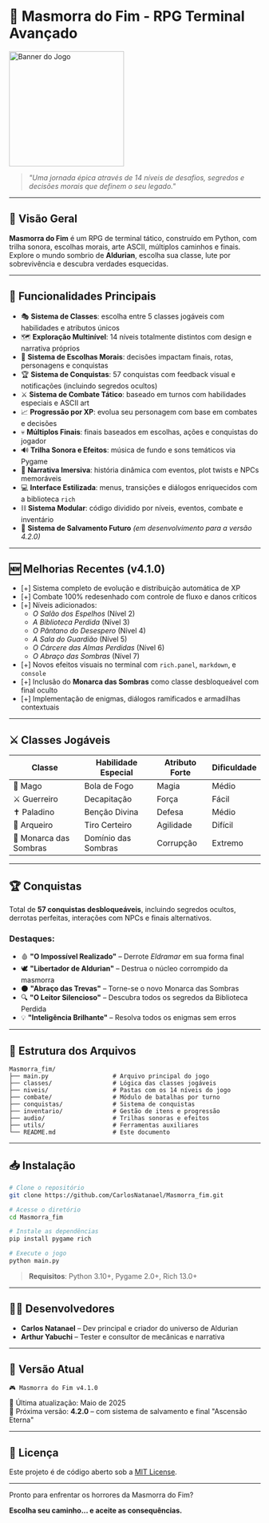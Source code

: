 
# 🏰 Masmorra do Fim - RPG Terminal Avançado

<img src="https://github.com/user-attachments/assets/81ad4ed0-d035-43f6-8e2b-0141c829d958" width="230" height="230" alt="Banner do Jogo">

> *"Uma jornada épica através de 14 níveis de desafios, segredos e decisões morais que definem o seu legado."*

---

## 📜 Visão Geral

**Masmorra do Fim** é um RPG de terminal tático, construído em Python, com trilha sonora, escolhas morais, arte ASCII, múltiplos caminhos e finais. Explore o mundo sombrio de **Aldurian**, escolha sua classe, lute por sobrevivência e descubra verdades esquecidas.

---

## 🚀 Funcionalidades Principais

- 🎭 **Sistema de Classes**: escolha entre 5 classes jogáveis com habilidades e atributos únicos  
- 🗺️ **Exploração Multinível**: 14 níveis totalmente distintos com design e narrativa próprios  
- 🧠 **Sistema de Escolhas Morais**: decisões impactam finais, rotas, personagens e conquistas  
- 🏆 **Sistema de Conquistas**: 57 conquistas com feedback visual e notificações (incluindo segredos ocultos)  
- ⚔️ **Sistema de Combate Tático**: baseado em turnos com habilidades especiais e ASCII art  
- 📈 **Progressão por XP**: evolua seu personagem com base em combates e decisões  
- 💀 **Múltiplos Finais**: finais baseados em escolhas, ações e conquistas do jogador  
- 🔊 **Trilha Sonora e Efeitos**: música de fundo e sons temáticos via Pygame  
- 💬 **Narrativa Imersiva**: história dinâmica com eventos, plot twists e NPCs memoráveis  
- 💻 **Interface Estilizada**: menus, transições e diálogos enriquecidos com a biblioteca `rich`  
- ⛓️ **Sistema Modular**: código dividido por níveis, eventos, combate e inventário  
- 🧭 **Sistema de Salvamento Futuro** *(em desenvolvimento para a versão 4.2.0)*

---

## 🆕 Melhorias Recentes (v4.1.0)

- [+] Sistema completo de evolução e distribuição automática de XP  
- [+] Combate 100% redesenhado com controle de fluxo e danos críticos  
- [+] Níveis adicionados:  
  - *O Salão dos Espelhos* (Nível 2)  
  - *A Biblioteca Perdida* (Nível 3)  
  - *O Pântano do Desespero* (Nível 4)  
  - *A Sala do Guardião* (Nível 5)  
  - *O Cárcere das Almas Perdidas* (Nível 6)  
  - *O Abraço das Sombras* (Nível 7)  
- [+] Novos efeitos visuais no terminal com `rich.panel`, `markdown`, e `console`  
- [+] Inclusão do **Monarca das Sombras** como classe desbloqueável com final oculto  
- [+] Implementação de enigmas, diálogos ramificados e armadilhas contextuais

---

## ⚔️ Classes Jogáveis

| Classe                 | Habilidade Especial     | Atributo Forte | Dificuldade |
|------------------------|-------------------------|----------------|-------------|
| 🔮 Mago                | Bola de Fogo            | Magia          | Médio       |
| ⚔️ Guerreiro           | Decapitação             | Força          | Fácil       |
| ✝️ Paladino            | Benção Divina           | Defesa         | Médio       |
| 🏹 Arqueiro            | Tiro Certeiro           | Agilidade      | Difícil     |
| 👑 Monarca das Sombras | Domínio das Sombras     | Corrupção      | Extremo     |

---

## 🏆 Conquistas

Total de **57 conquistas desbloqueáveis**, incluindo segredos ocultos, derrotas perfeitas, interações com NPCs e finais alternativos.

### Destaques:
- 🩸 **"O Impossível Realizado"** – Derrote *Eldramar* em sua forma final  
- 🕊️ **"Libertador de Aldurian"** – Destrua o núcleo corrompido da masmorra  
- 🌑 **"Abraço das Trevas"** – Torne-se o novo Monarca das Sombras  
- 🔍 **"O Leitor Silencioso"** – Descubra todos os segredos da Biblioteca Perdida  
- 💡 **"Inteligência Brilhante"** – Resolva todos os enigmas sem erros

---

## 🧱 Estrutura dos Arquivos

```
Masmorra_fim/
├── main.py                  # Arquivo principal do jogo
├── classes/                 # Lógica das classes jogáveis
├── niveis/                  # Pastas com os 14 níveis do jogo
├── combate/                 # Módulo de batalhas por turno
├── conquistas/              # Sistema de conquistas
├── inventario/              # Gestão de itens e progressão
├── audio/                   # Trilhas sonoras e efeitos
├── utils/                   # Ferramentas auxiliares
└── README.md                # Este documento
```

---

## 📥 Instalação

```bash
# Clone o repositório
git clone https://github.com/CarlosNatanael/Masmorra_fim.git

# Acesse o diretório
cd Masmorra_fim

# Instale as dependências
pip install pygame rich

# Execute o jogo
python main.py
```

> **Requisitos**: Python 3.10+, Pygame 2.0+, Rich 13.0+

---

## 👨‍💻 Desenvolvedores

- **Carlos Natanael** – Dev principal e criador do universo de Aldurian  
- **Arthur Yabuchi** – Tester e consultor de mecânicas e narrativa

---

## 🏁 Versão Atual

```bash
🎮 Masmorra do Fim v4.1.0
```

📅 Última atualização: Maio de 2025  
📘 Próxima versão: **4.2.0** – com sistema de salvamento e final "Ascensão Eterna"

---

## 📜 Licença

Este projeto é de código aberto sob a [MIT License](LICENSE).

---

Pronto para enfrentar os horrores da Masmorra do Fim?

**Escolha seu caminho... e aceite as consequências.**
